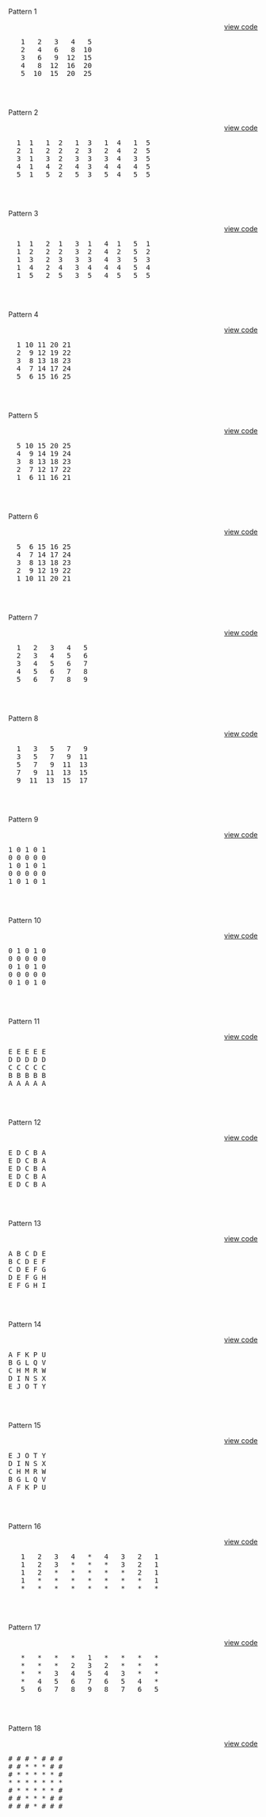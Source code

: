 Pattern 1 <p align = right>[view code](Pattern1.cpp)</p>
<pre>
   1   2   3   4   5
   2   4   6   8  10
   3   6   9  12  15
   4   8  12  16  20
   5  10  15  20  25
</pre><br></br>

Pattern 2 <p align = right>[view code](Pattern2.cpp)</p>
<pre>
  1  1   1  2   1  3   1  4   1  5
  2  1   2  2   2  3   2  4   2  5
  3  1   3  2   3  3   3  4   3  5
  4  1   4  2   4  3   4  4   4  5
  5  1   5  2   5  3   5  4   5  5
</pre><br></br>

Pattern 3 <p align = right>[view code](Pattern3.cpp)</p>
<pre>
  1  1   2  1   3  1   4  1   5  1
  1  2   2  2   3  2   4  2   5  2
  1  3   2  3   3  3   4  3   5  3
  1  4   2  4   3  4   4  4   5  4
  1  5   2  5   3  5   4  5   5  5
</pre><br></br>

Pattern 4 <p align = right>[view code](Pattern4.cpp)</p>
<pre>
  1 10 11 20 21
  2  9 12 19 22
  3  8 13 18 23
  4  7 14 17 24
  5  6 15 16 25
</pre><br></br>

Pattern 5 <p align = right>[view code](Pattern5.cpp)</p>
<pre>
  5 10 15 20 25
  4  9 14 19 24
  3  8 13 18 23
  2  7 12 17 22
  1  6 11 16 21
</pre><br></br>

Pattern 6 <p align = right>[view code](Pattern6.cpp)</p>
<pre>
  5  6 15 16 25
  4  7 14 17 24
  3  8 13 18 23
  2  9 12 19 22
  1 10 11 20 21
</pre><br></br>

Pattern 7 <p align = right>[view code](Pattern7.cpp)</p>
<pre>
  1   2   3   4   5
  2   3   4   5   6
  3   4   5   6   7
  4   5   6   7   8
  5   6   7   8   9
</pre><br></br>

Pattern 8 <p align = right>[view code](Pattern8.cpp)</p>
<pre>
  1   3   5   7   9
  3   5   7   9  11
  5   7   9  11  13
  7   9  11  13  15
  9  11  13  15  17
</pre><br></br>

Pattern 9 <p align = right>[view code](Pattern9.cpp)</p>
<pre>
1 0 1 0 1
0 0 0 0 0
1 0 1 0 1
0 0 0 0 0
1 0 1 0 1
</pre><br></br>

Pattern 10 <p align = right>[view code](Pattern10.cpp)</p>
<pre>
0 1 0 1 0
0 0 0 0 0
0 1 0 1 0
0 0 0 0 0
0 1 0 1 0
</pre><br></br>

Pattern 11 <p align = right>[view code](Pattern11.cpp)</p>
<pre>
E E E E E
D D D D D
C C C C C
B B B B B
A A A A A
</pre><br></br>

Pattern 12 <p align = right>[view code](Pattern12.cpp)</p>
<pre>
E D C B A
E D C B A
E D C B A
E D C B A
E D C B A
</pre><br></br>

Pattern 13 <p align = right>[view code](Pattern13.cpp)</p>
<pre>
A B C D E
B C D E F
C D E F G
D E F G H
E F G H I
</pre><br></br>

Pattern 14 <p align = right>[view code](Pattern14.cpp)</p>
<pre>
A F K P U
B G L Q V
C H M R W
D I N S X
E J O T Y
</pre><br></br>

Pattern 15 <p align = right>[view code](Pattern15.cpp)</p>
<pre>
E J O T Y
D I N S X
C H M R W
B G L Q V
A F K P U
</pre><br></br>

Pattern 16 <p align = right>[view code](Pattern16.cpp)</p>
<pre>
   1   2   3   4   *   4   3   2   1
   1   2   3   *   *   *   3   2   1
   1   2   *   *   *   *   *   2   1
   1   *   *   *   *   *   *   *   1
   *   *   *   *   *   *   *   *   *
</pre><br></br>

Pattern 17 <p align = right>[view code](Pattern17.cpp)</p>
<pre>
   *   *   *   *   1   *   *   *   *
   *   *   *   2   3   2   *   *   *
   *   *   3   4   5   4   3   *   *
   *   4   5   6   7   6   5   4   *
   5   6   7   8   9   8   7   6   5
</pre><br></br>

Pattern 18 <p align = right>[view code](Pattern18.cpp)</p>
<pre>
# # # * # # #
# # * * * # #
# * * * * * #
* * * * * * *
# * * * * * #
# # * * * # #
# # # * # # #
</pre>